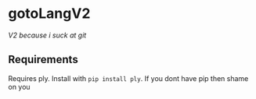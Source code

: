 # gotoLangV2
_V2 because i suck at git_
## Requirements
Requires ply.      Install with
`pip install ply`.     If you dont have pip then shame on you
